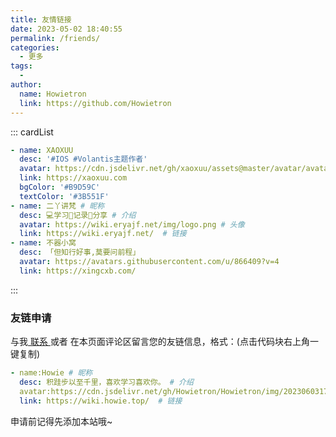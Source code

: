 ```yaml
---
title: 友情链接
date: 2023-05-02 18:40:55
permalink: /friends/
categories:
  - 更多
tags:
  - 
author: 
  name: Howietron
  link: https://github.com/Howietron
---
```

<!--
普通卡片列表容器，可用于友情链接、项目推荐、古诗词展示等。
cardList 后面可跟随一个数字表示每行最多显示多少个，选值范围1~4，默认3。在小屏时会根据屏幕宽度减少每行显示数量。
-->
::: cardList
```yaml
- name: XAOXUU
  desc: '#IOS #Volantis主题作者'
  avatar: https://cdn.jsdelivr.net/gh/xaoxuu/assets@master/avatar/avatar.png
  link: https://xaoxuu.com
  bgColor: '#B9D59C'
  textColor: '#3B551F'
- name: 二丫讲梵 # 昵称
  desc: 💻学习📝记录🔗分享 # 介绍
  avatar: https://wiki.eryajf.net/img/logo.png # 头像
  link: https://wiki.eryajf.net/  # 链接
- name: 不器小窝
  desc: 「但知行好事,莫要问前程」
  avatar: https://avatars.githubusercontent.com/u/866409?v=4
  link: https://xingcxb.com/
```
:::


### 友链申请

与我[ 联系 ](/about/#联系)或者 在本页面评论区留言您的友链信息，格式：(点击代码块右上角一键复制)


```yaml
- name:Howie # 昵称
  desc: 积跬步以至千里，喜欢学习喜欢你。 # 介绍
  avatar:https://cdn.jsdelivr.net/gh/Howietron/Howietron/img/202306031748859.gif # 头像
  link: https://wiki.howie.top/  # 链接
```

申请前记得先添加本站哦~
